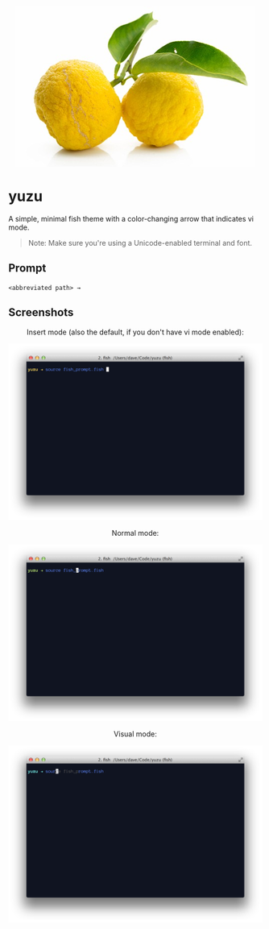 <p align="center">
  <img src="https://github.com/daveyarwood/yuzu/blob/master/img/yuzu.jpg?raw=true" alt="source: http://revealgreatskin.com/wp-content/uploads/2013/02/Fotolia_49130893_Subscription_Monthly_XXL.jpg" title="yuzu" />
</p>

# yuzu

A simple, minimal fish theme with a color-changing arrow that indicates vi mode.

> Note: Make sure you're using a Unicode-enabled terminal and font.

## Prompt

    <abbreviated path> →

## Screenshots

<center>

Insert mode (also the default, if you don't have vi mode enabled):

<a href="https://github.com/daveyarwood/yuzu/blob/master/img/1.png?raw=true">
  <img src="https://github.com/daveyarwood/yuzu/blob/master/img/1.png?raw=true" alt="without vi-mode" />
</a>

Normal mode:

<a href="https://github.com/daveyarwood/yuzu/blob/master/img/2.png?raw=true">
  <img src="https://github.com/daveyarwood/yuzu/blob/master/img/2.png?raw=true" alt="with vi-mode" />
</a>

Visual mode:

<a href="https://github.com/daveyarwood/yuzu/blob/master/img/3.png?raw=true">
  <img src="https://github.com/daveyarwood/yuzu/blob/master/img/3.png?raw=true" alt="git branch" />
</a>

</center>

